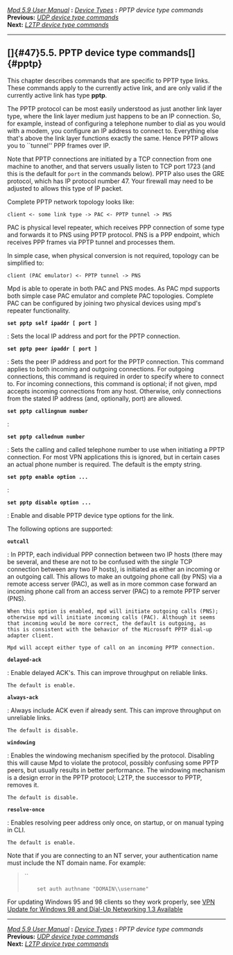 [*Mpd 5.9 User Manual*](README.md) **:** [*Device Types*](mpd42.md)
**:** *PPTP device type commands*\
**Previous:** [*UDP device type commands*](mpd46.md)\
**Next:** [*L2TP device type commands*](mpd48.md)

------------------------------------------------------------------------

## []{#47}5.5. PPTP device type commands[]{#pptp}

This chapter describes commands that are specific to PPTP type links.
These commands apply to the currently active link, and are only valid if
the currently active link has type **pptp**.

The PPTP protocol can be most easily understood as just another link
layer type, where the link layer medium just happens to be an IP
connection. So, for example, instead of configuring a telephone number
to dial as you would with a modem, you configure an IP address to
connect to. Everything else that\'s above the link layer functions
exactly the same. Hence PPTP allows you to \`\`tunnel\'\' PPP frames
over IP.

Note that PPTP connections are initiated by a TCP connection from one
machine to another, and that servers usually listen to TCP port 1723
(and this is the default for `port` in the commands below). PPTP also
uses the GRE protocol, which has IP protocol number 47. Your firewall
may need to be adjusted to allows this type of IP packet.

Complete PPTP network topology looks like:

    client <- some link type -> PAC <- PPTP tunnel -> PNS

PAC is physical level repeater, which receives PPP connection of some
type and forwards it to PNS using PPTP protocol. PNS is a PPP endpoint,
which receives PPP frames via PPTP tunnel and processes them.

In simple case, when physical conversion is not required, topology can
be simplified to:

    client (PAC emulator) <- PPTP tunnel -> PNS

Mpd is able to operate in both PAC and PNS modes. As PAC mpd supports
both simple case PAC emulator and complete PAC topologies. Complete PAC
can be configured by joining two physical devices using mpd\'s repeater
functionality.

**`set pptp self ipaddr [ port ]`**

:   Sets the local IP address and port for the PPTP connection.

**`set pptp peer ipaddr [ port ]`**

:   Sets the peer IP address and port for the PPTP connection. This
    command applies to both incoming and outgoing connections. For
    outgoing connections, this command is required in order to specify
    where to connect to. For incoming connections, this command is
    optional; if not given, mpd accepts incoming connections from any
    host. Otherwise, only connections from the stated IP address (and,
    optionally, port) are allowed.

**`set pptp callingnum number`**

:   

**`set pptp callednum number`**

:   Sets the calling and called telephone number to use when initiating
    a PPTP connection. For most VPN applications this is ignored, but in
    certain cases an actual phone number is required. The default is the
    empty string.

**`set pptp enable option ... `**

:   

**`set pptp disable option ... `**

:   Enable and disable PPTP device type options for the link.

The following options are supported:

**`outcall`**

:   In PPTP, each individual PPP connection between two IP hosts (there
    may be several, and these are not to be confused with the *single*
    TCP connection between any two IP hosts), is initiated as either an
    incoming or an outgoing call. This allows to make an outgoing phone
    call (by PNS) via a remote access server (PAC), as well as in more
    common case forward an incoming phone call from an access server
    (PAC) to a remote PPTP server (PNS).

    When this option is enabled, mpd will initiate outgoing calls (PNS);
    otherwise mpd will initiate incoming calls (PAC). Although it seems
    that incoming would be more correct, the default is outgoing, as
    this is consistent with the behavior of the Microsoft PPTP dial-up
    adapter client.

    Mpd will accept either type of call on an incoming PPTP connection.

**`delayed-ack`**

:   Enable delayed ACK\'s. This can improve throughput on reliable
    links.

    The default is enable.

**`always-ack`**

:   Always include ACK even if already sent. This can improve throughput
    on unreliable links.

    The default is disable.

**`windowing`**

:   Enables the windowing mechanism specified by the protocol. Disabling
    this will cause Mpd to violate the protocol, possibly confusing some
    PPTP peers, but usually results in better performance. The windowing
    mechanism is a design error in the PPTP protocol; L2TP, the
    successor to PPTP, removes it.

    The default is disable.

**`resolve-once`**

:   Enables resolving peer address only once, on startup, or on manual
    typing in CLI.

    The default is enable.

Note that if you are connecting to an NT server, your authentication
name must include the NT domain name. For example:

> ``
>
>         set auth authname "DOMAIN\\username"

For updating Windows 95 and 98 clients so they work properly, see [VPN
Update for Windows 98 and Dial-Up Networking 1.3
Available](http://support.microsoft.com/default.aspx?scid=KB;EN-US;Q191540)

------------------------------------------------------------------------

[*Mpd 5.9 User Manual*](README.md) **:** [*Device Types*](mpd42.md)
**:** *PPTP device type commands*\
**Previous:** [*UDP device type commands*](mpd46.md)\
**Next:** [*L2TP device type commands*](mpd48.md)
